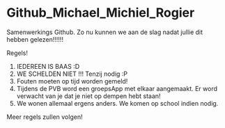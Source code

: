 Github_Michael_Michiel_Rogier
=============================

Samenwerkings Github. Zo nu kunnen we aan de slag nadat jullie dit hebben gelezen!!!!!!

Regels!

1. IEDEREEN IS BAAS :D
2. WE SCHELDEN NIET !!! Tenzij nodig :P
3. Fouten moeten op tijd worden gemeld!
4. Tijdens de PVB word een groepsApp met elkaar aangemaakt. Er word verwacht van je dat je niet op dempen hebt staan!
5. We wonen allemaal ergens anders. We komen op school indien nodig.

Meer regels zullen volgen!
